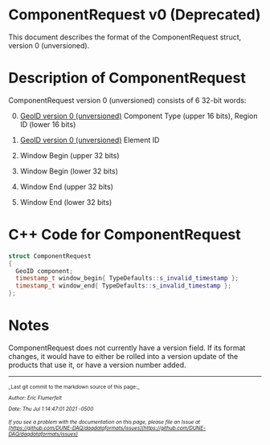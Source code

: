 # ComponentRequest v0 (Deprecated)

This document describes the format of the ComponentRequest struct, version 0 (unversioned).

# Description of ComponentRequest

ComponentRequest version 0 (unversioned) consists of 6 32-bit words:



0. [GeoID version 0 (unversioned)](GeoIDV0.md) Component Type (upper 16 bits), Region ID (lower 16 bits)


1. [GeoID version 0 (unversioned)](GeoIDV0.md) Element ID


2. Window Begin (upper 32 bits)


3. Window Begin (lower 32 bits)


4. Window End (upper 32 bits)


5. Window End (lower 32 bits)

# C++ Code for ComponentRequest

```CPP
struct ComponentRequest
{
  GeoID component;
  timestamp_t window_begin{ TypeDefaults::s_invalid_timestamp };
  timestamp_t window_end{ TypeDefaults::s_invalid_timestamp };
};
```

# Notes

ComponentRequest does not currently have a version field. If its format changes, it would have to either be rolled into a version update of the products that use it, or have a version number added.


-----

<font size="1">
_Last git commit to the markdown source of this page:_


_Author: Eric Flumerfelt_

_Date: Thu Jul 1 14:47:01 2021 -0500_

_If you see a problem with the documentation on this page, please file an Issue at [https://github.com/DUNE-DAQ/daqdataformats/issues](https://github.com/DUNE-DAQ/daqdataformats/issues)_
</font>
